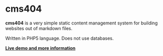 # cms404

**cms404** is a very simple static content management system for building websites out of markdown files.

Written in PHP5 language. Does not use databases.

**[Live demo and more information](http://code.vurdalakov.net/cms404/)**
